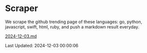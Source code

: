 # Scraper

We scrape the github trending page of these languages: go, python, javascript, swift, html, ruby, and push a markdown result everyday.

[2024-12-03.md](https://github.com/henson/Scraper/blob/master/2024-12-03.md)

Last Updated: 2024-12-03 00:00:06